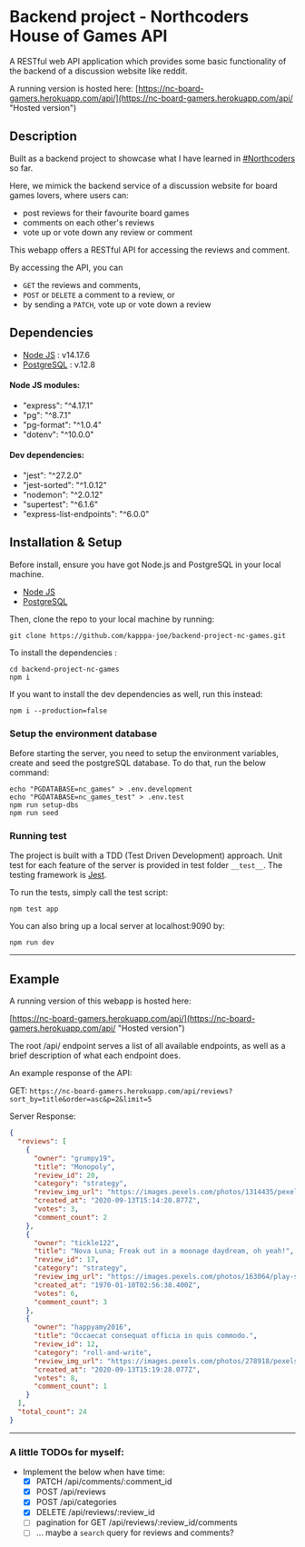 # Backend project - Northcoders House of Games API

A RESTful web API application which provides some basic functionality of the backend of a discussion website like reddit.

A running version is hosted here: [https://nc-board-gamers.herokuapp.com/api/](https://nc-board-gamers.herokuapp.com/api/ "Hosted version")

## Description

Built as a backend project to showcase what I have learned in [#Northcoders](https://northcoders.com/) so far.

Here, we mimick the backend service of a discussion website for board games lovers, where users can:

- post reviews for their favourite board games
- comments on each other's reviews
- vote up or vote down any review or comment

This webapp offers a RESTful API for accessing the reviews and comment.

By accessing the API, you can

- `GET` the reviews and comments,
- `POST` or `DELETE` a comment to a review, or
- by sending a `PATCH`, vote up or vote down a review

## Dependencies

- [Node JS](https://nodejs.org/) : v14.17.6
- [PostgreSQL](https://www.postgresql.org/) : v.12.8

#### Node JS modules:

- "express": "^4.17.1"
- "pg": "^8.7.1"
- "pg-format": "^1.0.4"
- "dotenv": "^10.0.0"

#### Dev dependencies:

- "jest": "^27.2.0"
- "jest-sorted": "^1.0.12"
- "nodemon": "^2.0.12"
- "supertest": "^6.1.6"
- "express-list-endpoints": "^6.0.0"

## Installation & Setup

Before install, ensure you have got Node.js and PostgreSQL in your local machine.

- [Node JS](https://nodejs.org/)
- [PostgreSQL](https://www.postgresql.org/)

Then, clone the repo to your local machine by running:

```shell
git clone https://github.com/kapppa-joe/backend-project-nc-games.git
```

To install the dependencies :

```shell
cd backend-project-nc-games
npm i
```

If you want to install the dev dependencies as well, run this instead:

```shell
npm i --production=false
```

### Setup the environment database

Before starting the server, you need to setup the environment variables, create and seed the postgreSQL database. To do that, run the below command:

```shell
echo "PGDATABASE=nc_games" > .env.development
echo "PGDATABASE=nc_games_test" > .env.test
npm run setup-dbs
npm run seed
```

### Running test

The project is built with a TDD (Test Driven Development) approach.
Unit test for each feature of the server is provided in test folder `__test__`. The testing framework is [Jest](https://jestjs.io/).

To run the tests, simply call the test script:

```shell
npm test app
```

You can also bring up a local server at localhost:9090 by:

```shell
npm run dev
```

---

## Example

A running version of this webapp is hosted here:

[https://nc-board-gamers.herokuapp.com/api/](https://nc-board-gamers.herokuapp.com/api/ "Hosted version")

The root /api/ endpoint serves a list of all available endpoints, as well as a brief description of what each endpoint does.

An example response of the API:

GET: `https://nc-board-gamers.herokuapp.com/api/reviews?sort_by=title&order=asc&p=2&limit=5`

Server Response:

```json
{
  "reviews": [
    {
      "owner": "grumpy19",
      "title": "Monopoly",
      "review_id": 20,
      "category": "strategy",
      "review_img_url": "https://images.pexels.com/photos/1314435/pexels-photo-1314435.jpeg?auto=compress&cs=tinysrgb&dpr=2&h=750&w=1260",
      "created_at": "2020-09-13T15:14:20.877Z",
      "votes": 3,
      "comment_count": 2
    },
    {
      "owner": "tickle122",
      "title": "Nova Luna; Freak out in a moonage daydream, oh yeah!",
      "review_id": 17,
      "category": "strategy",
      "review_img_url": "https://images.pexels.com/photos/163064/play-stone-network-networked-interactive-163064.jpeg",
      "created_at": "1970-01-10T02:56:38.400Z",
      "votes": 6,
      "comment_count": 3
    },
    {
      "owner": "happyamy2016",
      "title": "Occaecat consequat officia in quis commodo.",
      "review_id": 12,
      "category": "roll-and-write",
      "review_img_url": "https://images.pexels.com/photos/278918/pexels-photo-278918.jpeg?auto=compress&cs=tinysrgb&dpr=2&h=750&w=1260",
      "created_at": "2020-09-13T15:19:28.077Z",
      "votes": 8,
      "comment_count": 1
    }
  ],
  "total_count": 24
}
```

---

### A little TODOs for myself:

- Implement the below when have time:
  - [x] PATCH /api/comments/:comment_id
  - [x] POST /api/reviews
  - [x] POST /api/categories
  - [x] DELETE /api/reviews/:review_id
  - [ ] pagination for GET /api/reviews/:review_id/comments
  - [ ] ... maybe a `search` query for reviews and comments?

